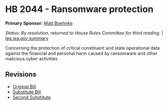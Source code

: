 # HB 2044 - Ransomware protection
**Primary Sponsor:** [Matt Boehnke](/person/leg/boehnke_ma.md)

*Status: By resolution, returned to House Rules Committee for third reading.* | [leg.wa.gov summary](https://app.leg.wa.gov/billsummary?BillNumber=2044&Year=2021)

Concerning the protection of critical constituent and state operational data against the financial and personal harm caused by ransomware and other malicious cyber activities.

## Revisions
* [Original Bill](1/)
* [Substitute Bill](S/)
* [Second Substitute](S2/)